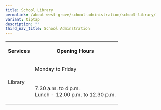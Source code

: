 ```yaml
---
title: School Library
permalink: /about-west-grove/school-administration/school-library/
variant: tiptap
description: ""
third_nav_title: School Adminstration
---
```

<p></p>
<table>
<tbody>
<tr>
<th rowspan="1" colspan="1">
<p>Services</p>
</th>
<th rowspan="1" colspan="1">
<p>Opening Hours</p>
</th>
</tr>
<tr>
<td rowspan="1" colspan="1">
<p>Library</p>
</td>
<td rowspan="1" colspan="1">
<p>Monday to Friday
<br>
<br>
<br>7.30 a.m. to 4 p.m.
<br>Lunch - 12.00 p.m. to 12.30 p.m.</p>
</td>
</tr>
</tbody>
</table>
<p></p>